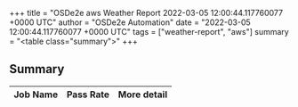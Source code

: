 +++
title = "OSDe2e aws Weather Report 2022-03-05 12:00:44.117760077 +0000 UTC"
author = "OSDe2e Automation"
date = "2022-03-05 12:00:44.117760077 +0000 UTC"
tags = ["weather-report", "aws"]
summary = "<table class=\"summary\"></table>"
+++
## Summary

| Job Name | Pass Rate | More detail |
|----------|-----------|-------------|




